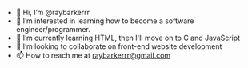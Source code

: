 - 👋 Hi, I’m @raybarkerrr
- 👀 I’m interested in learning how to become a software engineer/programmer.
- 🌱 I’m currently learning HTML, then I'll move on to C and JavaScript
- 💞️ I’m looking to collaborate on front-end website development 
- 📫 How to reach me at raybarkerrr@gmail.com

<!---
raybarkerrr/raybarkerrr is a ✨ special ✨ repository because its `README.md` (this file) appears on your GitHub profile.
You can click the Preview link to take a look at your changes.
--->
